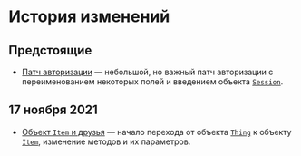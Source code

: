 
# История изменений

## Предстоящие

- [Патч авторизации](/update/upcoming/authorization-patch) — небольшой, но важный патч авторизации с переименованием некоторых полей и введением объекта [`Session`](/objects/Session).

## 17 ноября 2021

- [Объект `Item` и друзья](/update/item) — начало перехода от объекта [`Thing`](/objects/Thing) к объекту [`Item`](/objects/Item), изменение методов и их параметров.
